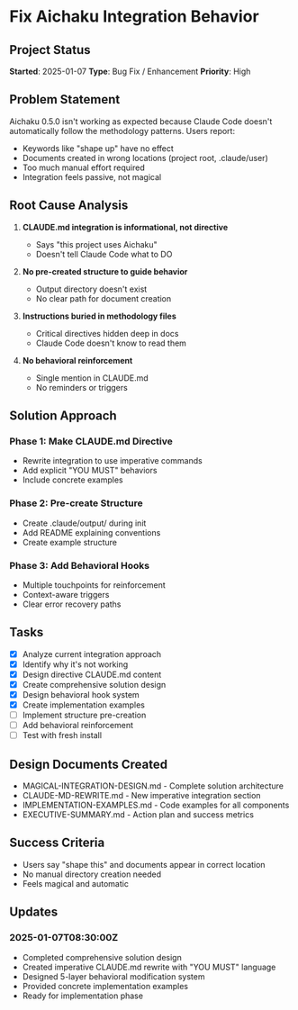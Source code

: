 # Fix Aichaku Integration Behavior

## Project Status

**Started**: 2025-01-07
**Type**: Bug Fix / Enhancement
**Priority**: High

## Problem Statement

Aichaku 0.5.0 isn't working as expected because Claude Code doesn't automatically follow the methodology patterns. Users report:
- Keywords like "shape up" have no effect
- Documents created in wrong locations (project root, .claude/user)
- Too much manual effort required
- Integration feels passive, not magical

## Root Cause Analysis

1. **CLAUDE.md integration is informational, not directive**
   - Says "this project uses Aichaku" 
   - Doesn't tell Claude Code what to DO

2. **No pre-created structure to guide behavior**
   - Output directory doesn't exist
   - No clear path for document creation

3. **Instructions buried in methodology files**
   - Critical directives hidden deep in docs
   - Claude Code doesn't know to read them

4. **No behavioral reinforcement**
   - Single mention in CLAUDE.md
   - No reminders or triggers

## Solution Approach

### Phase 1: Make CLAUDE.md Directive
- Rewrite integration to use imperative commands
- Add explicit "YOU MUST" behaviors
- Include concrete examples

### Phase 2: Pre-create Structure
- Create .claude/output/ during init
- Add README explaining conventions
- Create example structure

### Phase 3: Add Behavioral Hooks
- Multiple touchpoints for reinforcement
- Context-aware triggers
- Clear error recovery paths

## Tasks

- [x] Analyze current integration approach
- [x] Identify why it's not working
- [x] Design directive CLAUDE.md content
- [x] Create comprehensive solution design
- [x] Design behavioral hook system
- [x] Create implementation examples
- [ ] Implement structure pre-creation
- [ ] Add behavioral reinforcement
- [ ] Test with fresh install

## Design Documents Created

- MAGICAL-INTEGRATION-DESIGN.md - Complete solution architecture
- CLAUDE-MD-REWRITE.md - New imperative integration section
- IMPLEMENTATION-EXAMPLES.md - Code examples for all components
- EXECUTIVE-SUMMARY.md - Action plan and success metrics

## Success Criteria

- Users say "shape this" and documents appear in correct location
- No manual directory creation needed
- Feels magical and automatic

## Updates

### 2025-01-07T08:30:00Z
- Completed comprehensive solution design
- Created imperative CLAUDE.md rewrite with "YOU MUST" language
- Designed 5-layer behavioral modification system
- Provided concrete implementation examples
- Ready for implementation phase